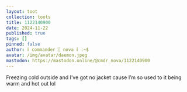 ```yaml
---
layout: toot
collection: toots
title: 1122140900
date: 2024-11-22
published: true
tags: []
pinned: false
author: ⸸ commander ░ nova ⸸ :~$
avatar: /img/avatar/daemon.jpeg
mastodon: https://mastodon.online/@cmdr_nova/1122140900
---
```


Freezing cold outside and I’ve got no jacket cause I’m so used to it being warm and hot out lol

